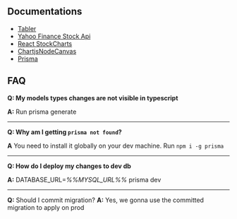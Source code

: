 ## Documentations
- [Tabler](https://tabler-react.com/documentation/)
- [Yahoo Finance Stock Api](https://www.npmjs.com/package/yahoo-finance)
- [React StockCharts](http://rrag.github.io/react-stockcharts/)
- [ChartjsNodeCanvas](https://github.com/SeanSobey/ChartjsNodeCanvas#Installation)
- [Prisma](https://www.prisma.io/docs/concepts/components/prisma-schema)

## FAQ
**Q: My models types changes are not visible in typescript**

**A:** Run prisma generate
___
**Q: Why am I getting ```prisma not found```?**

**A** You need to install it globally on your dev machine. Run  ```npm i -g prisma```
___
**Q: How do I deploy my changes to dev db**

**A:** DATABASE_URL=*%%MYSQL_URL%%* prisma dev
___
**Q:** Should I commit migration?
**A:** Yes, we gonna use the committed migration to apply on prod 